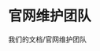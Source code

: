 <script setup>
import { VPTeamMembers } from 'vitepress/theme'

const members = [
  {
    avatar: 'https://mirror.mengze2.cn/proxy/github.com/EarthDLL.png',
    name: 'EarthDLL',
    title: '维护/编辑/主程序/领导者',
    links: [
      { icon: 'github', link: 'https://github.com/EarthDLL' },
    ]
  },
  {
    avatar: 'https://i0.hdslb.com/bfs/face/b4e3d3336ac518d89e021de23f92b7429c95bf36.jpg@240w_240h_1c_1s_!web-avatar-space-header.webp',
    name: 'cw1551',
    title: '维护/编辑/主程序',
  },
  {
    avatar: 'https://mirror.mengze2.cn/proxy/github.com/qcbby.png',
    name: 'qcbby',
    title: '维护/编辑',
    links: [
      { icon: 'github', link: 'https://github.com/qcbby' },
    ]
  },
  {
    avatar: 'https://mirror.mengze2.cn/proxy/github.com/MengZe2l.png',
    name: 'MengZe2l',
    title: '维护/编辑',
    links: [
      { icon: 'github', link: 'https://github.com/MengZe2l' },
      { icon: 'x', link: 'https://x.com/MengZe2' }
    ]
  },
  {
    avatar: 'https://mirror.mengze2.cn/proxy/github.com/dyf189.png',
    name: 'dyf189',
    title: '维护/编辑',
    links: [
      { icon: 'github', link: 'https://github.com/dyf189' },
    ]
  },
  {
    avatar: 'https://mirror.mengze2.cn/proxy/github.com/YYTZ666.png',
    name: 'YYTZ666',
    title: '编辑',
    links: [
      { icon: 'github', link: 'https://github.com/YYTZ666' },
    ]
  },
]
</script>

# 官网维护团队

我们的文档/官网维护团队

<VPTeamMembers size="small" :members="members" />